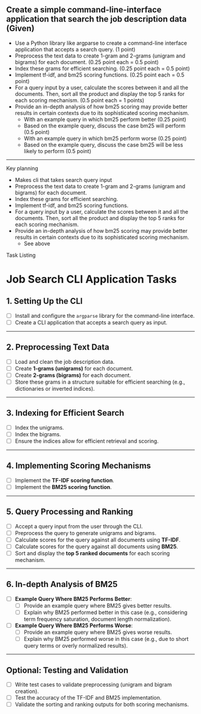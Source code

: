 ## Create a simple command-line-interface application that search the job description data (Given)

- Use a Python library like argparse to create a command-line interface application that accepts a search query. (1 point)
- Preprocess the text data to create 1-gram and 2-grams (unigram and bigrams) for each document. (0.25 point each = 0.5 point)
- Index these grams for efficient searching. (0.25 point each = 0.5 point)
- Implement tf-idf, and bm25 scoring functions. (0.25 point each = 0.5 point)
- For a query input by a user, calculate the scores between it and all the documents. Then, sort all the product and display the top 5 ranks for each scoring mechanism. (0.5 point each = 1 points)
- Provide an in-depth analysis of how bm25 scoring may provide better results in certain contexts due to its sophisticated scoring mechanism.
    - With an example query in which bm25 perform better (0.25 point)
    - Based on the example query, discuss the case bm25 will perform (0.5 point)
    - With an example query in which bm25 perform worse (0.25 point)
    - Based on the example query, discuss the case bm25 will be less likely to perform (0.5 point)

---
Key planning
- Makes cli that takes search query input
- Preprocess the text data to create 1-gram and 2-grams (unigram and bigrams) for each document.
- Index these grams for efficient searching.
- Implement tf-idf, and bm25 scoring functions.
- For a query input by a user, calculate the scores between it and all the documents. Then, sort all the product and display the top 5 ranks for each scoring mechanism.
- Provide an in-depth analysis of how bm25 scoring may provide better results in certain contexts due to its sophisticated scoring mechanism.
    - See above

Task Listing

# Job Search CLI Application Tasks

## **1. Setting Up the CLI**
- [ ] Install and configure the `argparse` library for the command-line interface.
- [ ] Create a CLI application that accepts a search query as input.

---

## **2. Preprocessing Text Data**
- [ ] Load and clean the job description data.
- [ ] Create **1-grams (unigrams)** for each document.
- [ ] Create **2-grams (bigrams)** for each document.
- [ ] Store these grams in a structure suitable for efficient searching (e.g., dictionaries or inverted indices).

---

## **3. Indexing for Efficient Search**
- [ ] Index the unigrams.
- [ ] Index the bigrams.
- [ ] Ensure the indices allow for efficient retrieval and scoring.

---

## **4. Implementing Scoring Mechanisms**
- [ ] Implement the **TF-IDF scoring function**.
- [ ] Implement the **BM25 scoring function**.

---

## **5. Query Processing and Ranking**
- [ ] Accept a query input from the user through the CLI.
- [ ] Preprocess the query to generate unigrams and bigrams.
- [ ] Calculate scores for the query against all documents using **TF-IDF**.
- [ ] Calculate scores for the query against all documents using **BM25**.
- [ ] Sort and display the **top 5 ranked documents** for each scoring mechanism.

---

## **6. In-depth Analysis of BM25**
- [ ] **Example Query Where BM25 Performs Better**:
  - [ ] Provide an example query where BM25 gives better results.
  - [ ] Explain why BM25 performed better in this case (e.g., considering term frequency saturation, document length normalization).
- [ ] **Example Query Where BM25 Performs Worse**:
  - [ ] Provide an example query where BM25 gives worse results.
  - [ ] Explain why BM25 performed worse in this case (e.g., due to short query terms or overly normalized results).

---

## **Optional: Testing and Validation**
- [ ] Write test cases to validate preprocessing (unigram and bigram creation).
- [ ] Test the accuracy of the TF-IDF and BM25 implementation.
- [ ] Validate the sorting and ranking outputs for both scoring mechanisms.
